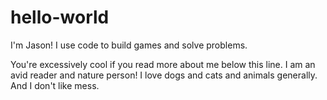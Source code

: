 # hello-world

I'm Jason! I use code to build games and solve problems.

You're excessively cool if you read more about me below this line.
I am an avid reader and nature person! I love dogs and cats and animals generally. And I don't like mess.




